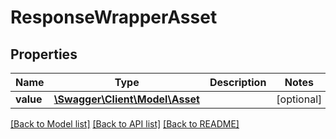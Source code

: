 # ResponseWrapperAsset

## Properties
Name | Type | Description | Notes
------------ | ------------- | ------------- | -------------
**value** | [**\Swagger\Client\Model\Asset**](Asset.md) |  | [optional] 

[[Back to Model list]](../../README.md#documentation-for-models) [[Back to API list]](../../README.md#documentation-for-api-endpoints) [[Back to README]](../../README.md)

